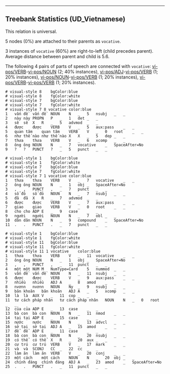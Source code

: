 

--------------------------------------------------------------------------------

## Treebank Statistics (UD_Vietnamese)

This relation is universal.

5 nodes (0%) are attached to their parents as `vocative`.

3 instances of `vocative` (60%) are right-to-left (child precedes parent).
Average distance between parent and child is 5.6.

The following 4 pairs of parts of speech are connected with `vocative`: [vi-pos/VERB]()-[vi-pos/NOUN]() (2; 40% instances), [vi-pos/ADJ]()-[vi-pos/VERB]() (1; 20% instances), [vi-pos/NOUN]()-[vi-pos/VERB]() (1; 20% instances), [vi-pos/VERB]()-[vi-pos/VERB]() (1; 20% instances).


~~~ conllu
# visual-style 8	bgColor:blue
# visual-style 8	fgColor:white
# visual-style 7	bgColor:blue
# visual-style 7	fgColor:white
# visual-style 7 8 vocative	color:blue
1	vấn đề	vấn đề	NOUN	N	_	5	nsubj	_	_
2	này	này	PROPN	P	_	1	det	_	_
3	sẽ	sẽ	X	R	_	5	advmod	_	_
4	được	được	VERB	V	_	5	aux:pass	_	_
5	quan tâm	quan tâm	VERB	V	_	0	root	_	_
6	như thế nào	như thế nào	X	X	_	5	dep	_	_
7	thưa	thưa	VERB	V	_	6	xcomp	_	_
8	ông	ông	NOUN	N	_	7	vocative	_	SpaceAfter=No
9	?	?	PUNCT	?	_	5	punct	_	_

~~~


~~~ conllu
# visual-style 1	bgColor:blue
# visual-style 1	fgColor:white
# visual-style 7	bgColor:blue
# visual-style 7	fgColor:white
# visual-style 7 1 vocative	color:blue
1	thưa	thưa	VERB	V	_	7	vocative	_	_
2	ông	ông	NOUN	N	_	1	obj	_	SpaceAfter=No
3	,	,	PUNCT	,	_	7	punct	_	_
4	sổ đỏ	sổ đỏ	NOUN	N	_	7	nsubj	_	_
5	đã	đã	X	R	_	7	advmod	_	_
6	được	được	VERB	V	_	7	aux:pass	_	_
7	giao	giao	VERB	V	_	0	root	_	_
8	cho	cho	ADP	E	_	9	case	_	_
9	người	người	NOUN	N	_	7	obl	_	_
10	dân	dân	NOUN	N	_	9	compound	_	SpaceAfter=No
11	.	.	PUNCT	.	_	7	punct	_	_

~~~


~~~ conllu
# visual-style 1	bgColor:blue
# visual-style 1	fgColor:white
# visual-style 11	bgColor:blue
# visual-style 11	fgColor:white
# visual-style 11 1 vocative	color:blue
1	thưa	thưa	VERB	V	_	11	vocative	_	_
2	ông	ông	NOUN	N	_	1	obj	_	SpaceAfter=No
3	,	,	PUNCT	,	_	11	punct	_	_
4	một	một	NUM	M	NumType=Card	5	nummod	_	_
5	vấn đề	vấn đề	NOUN	N	_	11	nsubj	_	_
6	được	được	VERB	V	_	9	aux:pass	_	_
7	nhiều	nhiều	ADJ	A	_	8	amod	_	_
8	nvơnn	nvơnn	NOUN	Ny	_	9	nsubj	_	_
9	băn khoăn	băn khoăn	ADJ	A	_	5	xcomp	_	_
10	là	là	AUX	V	_	11	cop	_	_
11	tư cách pháp nhân	tư cách pháp nhân	NOUN	N	_	0	root	_	_
12	của	của	ADP	E	_	13	case	_	_
13	bà con	bà con	NOUN	N	_	11	nmod	_	_
14	tại	tại	ADP	E	_	15	case	_	_
15	nước	nước	NOUN	N	_	13	advcl	_	_
16	sở tại	sở tại	ADJ	A	_	15	amod	_	_
17	để	để	ADP	E	_	11	case	_	_
18	bà con	bà con	NOUN	N	_	20	nsubj	_	_
19	có thể	có thể	X	R	_	20	aux	_	_
20	cư trú	cư trú	VERB	V	_	17	mark	_	_
21	và	và	SCONJ	CC	_	22	cc	_	_
22	làm ăn	làm ăn	VERB	V	_	20	conj	_	_
23	một cách	một cách	NOUN	N	_	20	obj	_	_
24	chính đáng	chính đáng	ADJ	A	_	23	amod	_	SpaceAfter=No
25	.	.	PUNCT	.	_	11	punct	_	_

~~~


